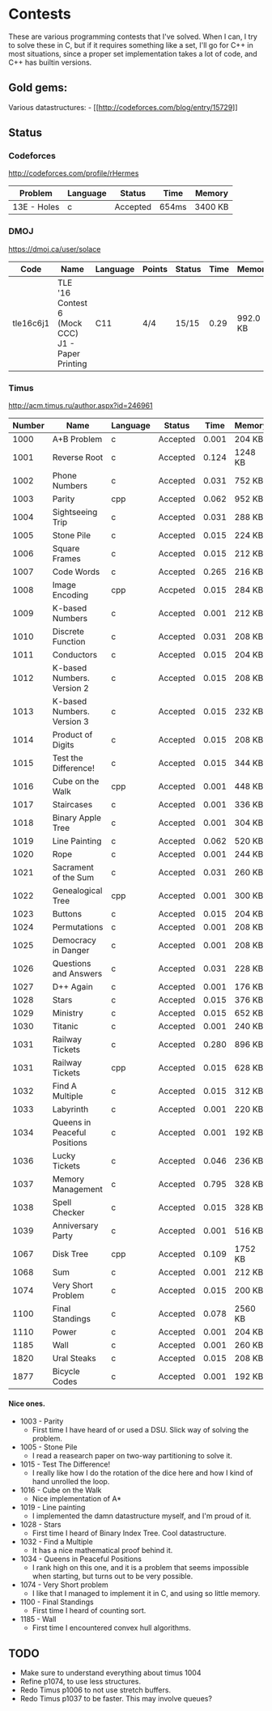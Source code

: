 # Contests

These are various programming contests that I've solved. When I can, I try to
solve these in C, but if it requires something like a set, I'll go for C++
in most situations, since a proper set implementation takes a lot of code,
and C++ has builtin versions.

## Gold gems:

Various datastructures: 
	- [[http://codeforces.com/blog/entry/15729]]

## Status

### Codeforces
http://codeforces.com/profile/rHermes

| Problem     | Language | Status   | Time  | Memory  |
| ----------- | -------- | -------- | ----- | ------- |
| 13E - Holes | c        | Accepted | 654ms | 3400 KB |

### DMOJ
https://dmoj.ca/user/solace

| Code      | Name                                             | Language | Points | Status | Time  | Memory   |
| --------- | ------------------------------------------------ | -------- | ------ | ------ | ----- | -------- |
| tle16c6j1 | TLE '16 Contest 6 (Mock CCC) J1 - Paper Printing | C11      | 4/4    | 15/15  | 0.29  | 992.0 KB |


### Timus
http://acm.timus.ru/author.aspx?id=246961

| Number | Name                         | Language | Status   | Time  | Memory  |
| ------ | ---------------------------- | -------- | -------- | ----- | ------- |
| 1000   | A+B Problem                  | c        | Accepted | 0.001 | 204 KB  |
| 1001   | Reverse Root                 | c        | Accepted | 0.124 | 1248 KB |
| 1002   | Phone Numbers                | c        | Accepted | 0.031 | 752 KB  |
| 1003   | Parity                       | cpp      | Accepted | 0.062 | 952 KB  |
| 1004   | Sightseeing Trip             | c        | Accepted | 0.031 | 288 KB  |
| 1005   | Stone Pile                   | c        | Accepted | 0.015 | 224 KB  |
| 1006   | Square Frames                | c        | Accepted | 0.015 | 212 KB  |
| 1007   | Code Words                   | c        | Accepted | 0.265 | 216 KB  |
| 1008   | Image Encoding               | cpp      | Accpeted | 0.015 | 284 KB  |
| 1009   | K-based Numbers              | c        | Accepted | 0.001 | 212 KB  |
| 1010   | Discrete Function            | c        | Accepted | 0.031 | 208 KB  |
| 1011   | Conductors                   | c        | Accepted | 0.015 | 204 KB  |
| 1012   | K-based Numbers. Version 2   | c        | Accepted | 0.015 | 208 KB  |
| 1013   | K-based Numbers. Version 3   | c        | Accepted | 0.015 | 232 KB  |
| 1014   | Product of Digits            | c        | Accepted | 0.015 | 208 KB  |
| 1015   | Test the Difference!         | c        | Accepted | 0.015 | 344 KB  |
| 1016   | Cube on the Walk             | cpp      | Accepted | 0.001 | 448 KB  |
| 1017   | Staircases                   | c        | Accepted | 0.001 | 336 KB  |
| 1018   | Binary Apple Tree            | c        | Accepted | 0.001 | 304 KB  |
| 1019   | Line Painting                | c        | Accepted | 0.062 | 520 KB  |
| 1020   | Rope                         | c        | Accepted | 0.001 | 244 KB  |
| 1021   | Sacrament of the Sum         | c        | Accepted | 0.031 | 260 KB  |
| 1022   | Genealogical Tree            | cpp      | Accepted | 0.001 | 300 KB  |
| 1023   | Buttons                      | c        | Accepted | 0.015 | 204 KB  |
| 1024   | Permutations                 | c        | Accepted | 0.001 | 208 KB  |
| 1025   | Democracy in Danger          | c        | Accepted | 0.001 | 208 KB  |
| 1026   | Questions and Answers        | c        | Accepted | 0.031 | 228 KB  |
| 1027   | D++ Again                    | c        | Accepted | 0.001 | 176 KB  |
| 1028   | Stars                        | c        | Accepted | 0.015 | 376 KB  |
| 1029   | Ministry                     | c        | Accepted | 0.015 | 652 KB  |
| 1030   | Titanic                      | c        | Accepted | 0.001 | 240 KB  |
| 1031   | Railway Tickets              | c        | Accepted | 0.280 | 896 KB  |
| 1031   | Railway Tickets              | cpp      | Accepted | 0.015 | 628 KB  |
| 1032   | Find A Multiple              | c        | Accepted | 0.015 | 312 KB  |
| 1033   | Labyrinth                    | c        | Accepted | 0.001 | 220 KB  |
| 1034   | Queens in Peaceful Positions | c        | Accepted | 0.001 | 192 KB  |
| 1036   | Lucky Tickets                | c        | Accepted | 0.046 | 236 KB  |
| 1037   | Memory Management            | c        | Accepted | 0.795 | 328 KB  |
| 1038   | Spell Checker                | c        | Accepted | 0.015 | 328 KB  |
| 1039   | Anniversary Party            | c        | Accepted | 0.001 | 516 KB  |
| 1067   | Disk Tree                    | cpp      | Accepted | 0.109 | 1752 KB |
| 1068   | Sum                          | c        | Accepted | 0.001 | 212 KB  |
| 1074   | Very Short Problem           | c        | Accepted | 0.015 | 200 KB  |
| 1100   | Final Standings              | c        | Accepted | 0.078 | 2560 KB |
| 1110   | Power                        | c        | Accepted | 0.001 | 204 KB  |
| 1185   | Wall                         | c        | Accepted | 0.001 | 260 KB  |
| 1820   | Ural Steaks                  | c        | Accepted | 0.015 | 208 KB  |
| 1877   | Bicycle Codes                | c        | Accepted | 0.001 | 192 KB  |

#### Nice ones.

+ 1003 - Parity
  + First time I have heard of or used a DSU. Slick way of solving the problem.
+ 1005 - Stone Pile
  + I read a reasearch paper on two-way partitioning to solve it.
+ 1015 - Test The Difference!
  + I really like how I do the rotation of the dice here and how I kind of
  hand unrolled the loop.
+ 1016 - Cube on the Walk
  + Nice implementation of A* 
+ 1019 - Line painting
  + I implemented the damn datastructure myself, and I'm proud of it.
+ 1028 - Stars
  + First time I heard of Binary Index Tree. Cool datastructure.
+ 1032 - Find a Multiple
  + It has a nice mathematical proof behind it.
+ 1034 - Queens in Peaceful Positions
  + I rank high on this one, and it is a problem that seems impossible when
  starting, but turns out to be very possible.
+ 1074 - Very Short problem
  + I like that I managed to implement it in C, and using so little memory.
+ 1100 - Final Standings
  + First time I heard of counting sort.
+ 1185 - Wall
  + First time I encountered convex hull algorithms.
 

## TODO

+ Make sure to understand everything about timus 1004
+ Refine p1074, to use less structures.
+ Redo Timus p1006 to not use stretch buffers.
+ Redo Timus p1037 to be faster. This may involve queues?
